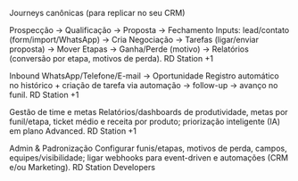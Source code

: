 Journeys canônicas (para replicar no seu CRM)

Prospecção → Qualificação → Proposta → Fechamento
Inputs: lead/contato (form/import/WhatsApp) → Cria Negociação → Tarefas (ligar/enviar proposta) → Mover Etapas → Ganha/Perde (motivo) → Relatórios (conversão por etapa, motivos de perda). 
RD Station
+1

Inbound WhatsApp/Telefone/E-mail → Oportunidade
Registro automático no histórico + criação de tarefa via automação → follow-up → avanço no funil. 
RD Station
+1

Gestão de time e metas
Relatórios/dashboards de produtividade, metas por funil/etapa, ticket médio e receita por produto; priorização inteligente (IA) em plano Advanced. 
RD Station
+1

Admin & Padronização
Configurar funis/etapas, motivos de perda, campos, equipes/visibilidade; ligar webhooks para event-driven e automações (CRM e/ou Marketing). 
RD Station Developers